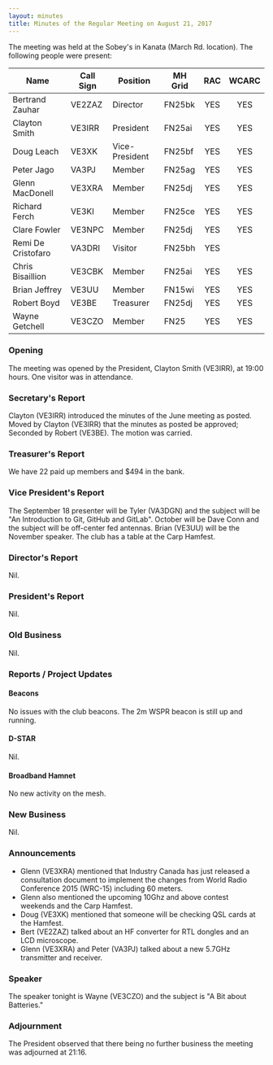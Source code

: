 ```yaml
---
layout: minutes
title: Minutes of the Regular Meeting on August 21, 2017
---
```


The meeting was held at the Sobey's in Kanata (March Rd. location).
The following people were present:

| Name             | Call Sign | Position       | MH Grid | RAC | WCARC |
|------------------|-----------|----------------|---------|:---:|:-----:|
| Bertrand Zauhar  | VE2ZAZ    | Director       | FN25bk  | YES |  YES  |
| Clayton Smith    | VE3IRR    | President      | FN25ai  | YES |  YES  |
| Doug Leach       | VE3XK     | Vice-President | FN25bf  | YES |  YES  |
| Peter Jago       | VA3PJ     | Member         | FN25ag  | YES |  YES  |
| Glenn MacDonell  | VE3XRA    | Member         | FN25dj  | YES |  YES  |
| Richard Ferch    | VE3KI     | Member         | FN25ce  | YES |  YES  |
| Clare Fowler     | VE3NPC    | Member         | FN25dj  | YES |  YES  |
| Remi De Cristofaro | VA3DRI  | Visitor        | FN25bh  | YES |       |
| Chris Bisaillion | VE3CBK    | Member         | FN25ai  | YES |  YES  |
| Brian Jeffrey    | VE3UU     | Member         | FN15wi  | YES |  YES  |
| Robert Boyd      | VE3BE     | Treasurer      | FN25dj  | YES |  YES  |
| Wayne Getchell   | VE3CZO    | Member         | FN25    | YES |  YES  |

### Opening

The meeting was opened by the President, Clayton Smith (VE3IRR), at 19:00 hours.
One visitor was in attendance.

### Secretary's Report

Clayton (VE3IRR) introduced the minutes of the June meeting as posted.
Moved by Clayton (VE3IRR) that the minutes as posted be approved; Seconded by Robert (VE3BE).
The motion was carried.

### Treasurer's Report

We have 22 paid up members and $494 in the bank.

### Vice President's Report

The September 18 presenter will be Tyler (VA3DGN) and the subject will be "An Introduction to Git, GitHub and GitLab".
October will be Dave Conn and the subject will be off-center fed antennas.
Brian (VE3UU) will be the November speaker.
The club has a table at the Carp Hamfest.

### Director's Report

Nil.

### President's Report

Nil.

### Old Business

Nil.

### Reports / Project Updates

#### Beacons

No issues with the club beacons. The 2m WSPR beacon is still up and running.

#### D-STAR

Nil.

#### Broadband Hamnet

No new activity on the mesh.

### New Business

Nil.

### Announcements

* Glenn (VE3XRA) mentioned that Industry Canada has just released a consultation document to implement the changes from World Radio Conference 2015 (WRC-15) including 60 meters.
* Glenn also mentioned the upcoming 10Ghz and above contest weekends and the Carp Hamfest.
* Doug (VE3XK) mentioned that someone will be checking QSL cards at the Hamfest.
* Bert (VE2ZAZ) talked about an HF converter for RTL dongles and an LCD microscope.
* Glenn (VE3XRA) and Peter (VA3PJ) talked about a new 5.7GHz transmitter and receiver.

### Speaker

The speaker tonight is Wayne (VE3CZO) and the subject is "A Bit about Batteries."

### Adjournment

The President observed that there being no further business the meeting was
adjourned at 21:16.
